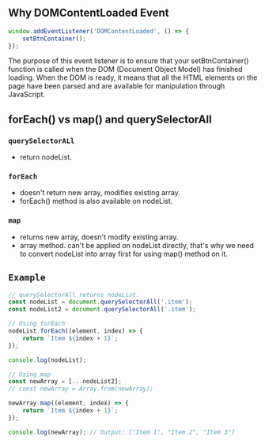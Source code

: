 ## Why DOMContentLoaded Event

```js
window.addEventListener('DOMContentLoaded', () => {
	setBtnContainer();
});
```

The purpose of this event listener is to ensure that your setBtnContainer() function is called when the DOM (Document Object Model) has finished loading. When the DOM is ready, it means that all the HTML elements on the page have been parsed and are available for manipulation through JavaScript.

## forEach() vs map() and querySelectorAll

### `querySelectorALl`

- return nodeList.

### `forEach`

- doesn't return new array, modifies existing array.
- forEach() method is also available on nodeList.

### `map`

- returns new array, doesn't modify existing array.
- array method. can't be applied on nodeList directly, that's why we need to convert nodeList into array first for using map() method on it.

## `Example`

```js
// querySelectorAll returns nodeList.
const nodeList = document.querySelectorAll('.item');
const nodeList2 = document.querySelectorAll('.item');

// Using forEach
nodeList.forEach((element, index) => {
	return `Item ${index + 1}`;
});

console.log(nodeList);

// Using map
const newArray = [...nodeList2];
// const newArray = Array.from(newArray);

newArray.map((element, index) => {
	return `Item ${index + 1}`;
});

console.log(newArray); // Output: ["Item 1", "Item 2", "Item 3"]
```
